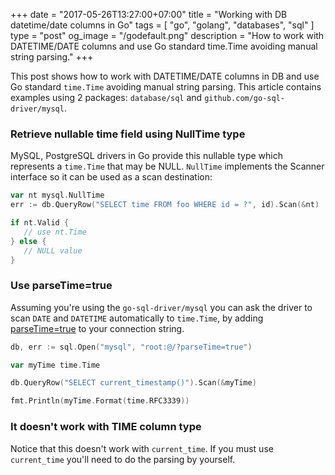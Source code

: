 +++
date = "2017-05-26T13:27:00+07:00"
title = "Working with DB datetime/date columns in Go"
tags = [ "go", "golang", "databases", "sql" ]
type = "post"
og_image = "/godefault.png"
description = "How to work with DATETIME/DATE columns and use Go standard time.Time avoiding manual string parsing."
+++

This post shows how to work with DATETIME/DATE columns in DB and use Go standard `time.Time` avoiding manual string parsing. This article contains examples using 2 packages: `database/sql` and `github.com/go-sql-driver/mysql`.

### Retrieve nullable time field using NullTime type

MySQL, PostgreSQL drivers in Go provide this nullable type which represents a `time.Time` that may be NULL. `NullTime` implements the Scanner interface so it can be used as a scan destination:

```go
var nt mysql.NullTime
err := db.QueryRow("SELECT time FROM foo WHERE id = ?", id).Scan(&nt)

if nt.Valid {
   // use nt.Time
} else {
   // NULL value
}
```

### Use parseTime=true

Assuming you're using the `go-sql-driver/mysql`  you can ask the driver to scan `DATE` and `DATETIME` automatically to `time.Time`, by adding [parseTime=true](https://github.com/go-sql-driver/mysql#timetime-support) to your connection string.

```go
db, err := sql.Open("mysql", "root:@/?parseTime=true")

var myTime time.Time

db.QueryRow("SELECT current_timestamp()").Scan(&myTime)

fmt.Println(myTime.Format(time.RFC3339))
```

### It doesn't work with TIME column type

Notice that this doesn't work with `current_time`. If you must use `current_time` you'll need to do the parsing by yourself.
